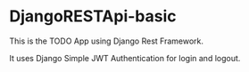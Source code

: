 # DjangoRESTApi-basic

This is the TODO App using Django Rest Framework.

It uses Django Simple JWT Authentication for login and logout.

